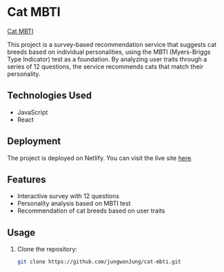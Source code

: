 # Cat MBTI

[Cat MBTI](https://ubiquitous-gelato-53aba5.netlify.app/)


This project is a survey-based recommendation service that suggests cat breeds based on individual personalities, using the MBTI (Myers-Briggs Type Indicator) test as a foundation. By analyzing user traits through a series of 12 questions, the service recommends cats that match their personality.

## Technologies Used

- JavaScript
- React

## Deployment

The project is deployed on Netlify. You can visit the live site [here](<insert-live-site-url>).

## Features

- Interactive survey with 12 questions
- Personality analysis based on MBTI test
- Recommendation of cat breeds based on user traits

## Usage

1. Clone the repository:

   ```bash
   git clone https://github.com/jungwonJung/cat-mbti.git
   ```
